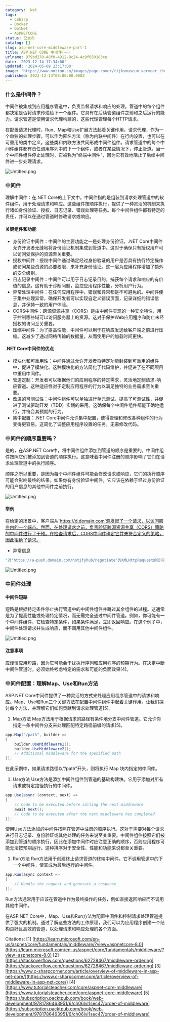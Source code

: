```yaml
---
category: .Net
tags:
  - CSharp
  - Docker
  - DotNet
  - ASPNETCORE
status: 已发布
catalog: []
slug: asp-net-core-middleware-part-1
title: ASP.NET CORE 中间件(一)
urlname: 979bd270-48f0-4912-8c24-4c9f050183ce
date: '2023-12-14 17:34:00'
updated: '2024-05-09 23:17:00'
image: 'https://www.notion.so/images/page-cover/rijksmuseum_vermeer_the_milkmaid.jpg'
published: 2023-12-13T08:00:00.000Z
---
```


### 什么是中间件？


中间件被集成到应用程序管道中，负责监督请求和响应的处理。管道中的每个组件都决定是否将请求传递给下一个组件。它具有在后续管道组件之前和之后运行的能力。请求管道是使用请求代理构建的，这些代理管理每个HTTP请求。


在配置请求代理时，Run、Map和Use扩展方法起着关键作用。请求代理，作为一个单独的处理步骤，可以作为匿名方法（称为内联中间件）在行内设置，也可以在可重用的类中定义。这些类和内联方法共同形成中间件组件。请求管道中的每个中间件组件都有责任调用序列中的下一个组件，或者在某些情况下，停止管道。当一个中间件组件停止处理时，它被称为"终端中间件"，因为它有效地阻止了后续中间件进一步处理请求。


![Untitled.png](https://prod-files-secure.s3.us-west-2.amazonaws.com/5d24fe63-e567-4804-86f9-9fdc62e13082/da807807-d02d-4fa1-86b6-db45e4678714/Untitled.png?X-Amz-Algorithm=AWS4-HMAC-SHA256&X-Amz-Content-Sha256=UNSIGNED-PAYLOAD&X-Amz-Credential=ASIAZI2LB46677QENSTO%2F20250404%2Fus-west-2%2Fs3%2Faws4_request&X-Amz-Date=20250404T053955Z&X-Amz-Expires=3600&X-Amz-Security-Token=IQoJb3JpZ2luX2VjEJb%2F%2F%2F%2F%2F%2F%2F%2F%2F%2FwEaCXVzLXdlc3QtMiJGMEQCIDszud8mxd3EWIrE6xRU0gq4KknSudDMhhdhN9%2BawPlVAiBhxEUuYktM%2Fs283N52fz2SL33ViiYkEJCUORGIC3YcnyqIBAj%2F%2F%2F%2F%2F%2F%2F%2F%2F%2F%2F8BEAAaDDYzNzQyMzE4MzgwNSIMAf8mBjDWZdmWvXF%2BKtwDsDOJzpfqV8LYWFRz30qEulVrUaw8chRoLQHWhHgKfFMRCnPpssVQ64zpTA4DFMK%2FLMX3aXj2xU10Gip4SAtPJPBfAaFfkKs%2BoTBSEJ2%2Bx8FhAJhKyTYBTXAmj3T2HmHQbbwfp8RG4Q5sPpn1C5x9s3Dfx1wINFHrI8k1uJI0o5PRCfRseJmiyuqT%2FI9v%2BehUAteMivPl3mnyjaz72EV3SVkRp3MjhO2IZpn6dQQpWUW4OB6qyp8kxPJvn8xWoiUWN5z0iYjUWmnZG1VnajNXVRSam2p3Go1aRJ1eIocuCDo85LfVI5yWkqKb9gEQC5CruXxvQHv8VyvtC5gxCl8J3B57BlMnHST04cIqAHA6UM8HXuEAOOsnX%2FYsspNpNuLINFDZv8rbmLQqlG716w7mYzXK0e8OojI9Q0SnAlT29ua16iEkNVgL0FCVx9XubJNub5j5CR%2BGF9a%2FJ%2Bj7H5%2F3kdz34YJ6oV9XwO8ceYAIid8OEhOkszBD9ycWOJctq0bOrmNfyiaDbtDm139j25rm%2B6oVY%2Fdo0rKEM7ThkpY%2FGFp37ulpke4%2BLYg8Buvv%2BQR93nbK%2BTHDFvQxw9s2yLuPnDmKSFpq4pAlKNWFAn2gCh6MdWLekZHJqSwfal0wq929vwY6pgEhKE48%2F%2Bfzh56a%2B%2B6y0Hud5a%2FlVx89LXR%2Bod9GgogS0xgDfVCYjjAXflFQtLsVpsZyO5aiY5yhTaVB79tMxRDvK4XkWtVB44KFAkBMEDaQLX4pdc2KqiagnazVsMLIoPAy73Q4d1sURBE8DyS8aUz1A3kuEPH%2B4pj%2BCQn2G%2FeGsbd%2FjmoocvyU6X%2F6%2BEScPxadDTWnJoQJT1RsZUUnStSaBAU9CY1Z&X-Amz-Signature=69e575dc74e8cc37baf0e1321838c73cf29fae70ecfef41b0ccde82604fb7b6c&X-Amz-SignedHeaders=host&x-id=GetObject)


### 中间件


理解中间件：在.NET Core的上下文中，中间件指的是组装到请求处理管道中的软件组件，用于处理请求和响应。这些组件按顺序执行，提供了一种灵活的机制来执行诸如身份验证、授权、日志记录、错误处理等任务。每个中间件组件都有特定的责任，并可以在通过管道时修改请求或响应。


#### 关键组件和功能

- 身份验证中间件：中间件的主要功能之一是处理身份验证。.NET Core中间件允许开发者无缝地将身份验证机制集成到管道中。这对于确保只有授权用户可以访问受保护的资源至关重要。
- 授权中间件：授权中间件通过确定经过身份验证的用户是否具有执行特定操作或访问某些资源的必要权限，来补充身份验证。这一层为应用程序增加了额外的安全级别。
- 日志记录中间件：中间件可以用于日志记录目的，捕获每个请求和响应的有价值的信息。这有助于诊断问题，监控应用程序性能，分析用户行为。
- 异常处理中间件：在任何应用程序中，错误和异常都是不可避免的。中间件便于集中处理异常，确保开发者可以实现自定义错误页面，记录详细的错误信息，并保持一致的用户体验。
- CORS中间件：跨源资源共享（CORS）是由中间件实现的一种安全特性，用于控制哪些域可以访问服务器上的资源。这对于保护Web应用程序和防止未经授权的访问至关重要。
- 压缩中间件：为了提高性能，中间件可以用于在响应发送给客户端之前进行压缩。这减少了通过网络传输的数据量，从而使用户的加载时间更快。

#### .NET Core中间件的优点

- 模块化和可重用性：中间件通过允许开发者将特定功能封装到可重用的组件中，促进了模块化。这种模块化的方法简化了代码维护，并促进了在不同项目中重用中间件。
- 管道定制：开发者可以根据他们的应用程序的特定需求，灵活地定制请求-响应管道。这种适应性对于定制应用程序的行为以满足独特的业务需求至关重要。
- 改进的可测试性：中间件组件可以单独进行单元测试，提高了可测试性，并促进了测试驱动开发（TDD）实践的采用。这确保每个中间件组件都能正确地运行，并符合其预期的行为。
- 集中配置：.NET Core中间件允许集中配置，使得管理和修改各种组件的行为变得更容易。这简化了调整应用程序设置的任务，无需修改代码。

### 中间件的顺序重要吗？


是的，在ASP.NET Core中，将中间件组件添加到管道的顺序是重要的。中间件组件按照它们被添加到管道的顺序执行。这意味着中间件注册的顺序影响了它们在请求处理管道中的执行顺序。


顺序之所以重要，是因为每个中间件组件可能会修改请求或响应，它们的执行顺序可能会影响最终的结果。如果你有身份验证中间件，它应该在依赖于经过身份验证的用户信息的其他中间件之前执行。


![Untitled.png](https://prod-files-secure.s3.us-west-2.amazonaws.com/5d24fe63-e567-4804-86f9-9fdc62e13082/24f795a2-1c5a-4a6b-a0d8-2afb160076f1/Untitled.png?X-Amz-Algorithm=AWS4-HMAC-SHA256&X-Amz-Content-Sha256=UNSIGNED-PAYLOAD&X-Amz-Credential=ASIAZI2LB46677QENSTO%2F20250404%2Fus-west-2%2Fs3%2Faws4_request&X-Amz-Date=20250404T053955Z&X-Amz-Expires=3600&X-Amz-Security-Token=IQoJb3JpZ2luX2VjEJb%2F%2F%2F%2F%2F%2F%2F%2F%2F%2FwEaCXVzLXdlc3QtMiJGMEQCIDszud8mxd3EWIrE6xRU0gq4KknSudDMhhdhN9%2BawPlVAiBhxEUuYktM%2Fs283N52fz2SL33ViiYkEJCUORGIC3YcnyqIBAj%2F%2F%2F%2F%2F%2F%2F%2F%2F%2F%2F8BEAAaDDYzNzQyMzE4MzgwNSIMAf8mBjDWZdmWvXF%2BKtwDsDOJzpfqV8LYWFRz30qEulVrUaw8chRoLQHWhHgKfFMRCnPpssVQ64zpTA4DFMK%2FLMX3aXj2xU10Gip4SAtPJPBfAaFfkKs%2BoTBSEJ2%2Bx8FhAJhKyTYBTXAmj3T2HmHQbbwfp8RG4Q5sPpn1C5x9s3Dfx1wINFHrI8k1uJI0o5PRCfRseJmiyuqT%2FI9v%2BehUAteMivPl3mnyjaz72EV3SVkRp3MjhO2IZpn6dQQpWUW4OB6qyp8kxPJvn8xWoiUWN5z0iYjUWmnZG1VnajNXVRSam2p3Go1aRJ1eIocuCDo85LfVI5yWkqKb9gEQC5CruXxvQHv8VyvtC5gxCl8J3B57BlMnHST04cIqAHA6UM8HXuEAOOsnX%2FYsspNpNuLINFDZv8rbmLQqlG716w7mYzXK0e8OojI9Q0SnAlT29ua16iEkNVgL0FCVx9XubJNub5j5CR%2BGF9a%2FJ%2Bj7H5%2F3kdz34YJ6oV9XwO8ceYAIid8OEhOkszBD9ycWOJctq0bOrmNfyiaDbtDm139j25rm%2B6oVY%2Fdo0rKEM7ThkpY%2FGFp37ulpke4%2BLYg8Buvv%2BQR93nbK%2BTHDFvQxw9s2yLuPnDmKSFpq4pAlKNWFAn2gCh6MdWLekZHJqSwfal0wq929vwY6pgEhKE48%2F%2Bfzh56a%2B%2B6y0Hud5a%2FlVx89LXR%2Bod9GgogS0xgDfVCYjjAXflFQtLsVpsZyO5aiY5yhTaVB79tMxRDvK4XkWtVB44KFAkBMEDaQLX4pdc2KqiagnazVsMLIoPAy73Q4d1sURBE8DyS8aUz1A3kuEPH%2B4pj%2BCQn2G%2FeGsbd%2FjmoocvyU6X%2F6%2BEScPxadDTWnJoQJT1RsZUUnStSaBAU9CY1Z&X-Amz-Signature=7e9040522d8bd2b2b2e51d43dbfe699e2b925abc2811ccbe286cc8683c95dc0b&X-Amz-SignedHeaders=host&x-id=GetObject)


#### 举例


在给定的场景中，客户端从'https://d.domain.com'源发起了一个请求，以访问服务内的一个端点。然而，在处理请求之前，负责验证跨源资源共享（CORS）策略的中间件进行了干预。在检查请求后，CORS中间件确定它并未符合定义的策略，因此拒绝了请求。

- 异常信息

```c#
"对'https://a-push.domain.com/notifyhub/negotiate'的XMLHttpRequest的访问，源自'https://d.domain.com'，已被CORS策略阻止：预检请求的响应未通过访问控制检查：请求的资源上没有'Access-Control-Allow-Origin'头。"[1][2][3]
```


![Untitled.png](https://prod-files-secure.s3.us-west-2.amazonaws.com/5d24fe63-e567-4804-86f9-9fdc62e13082/371d9517-dafe-4432-94b7-2d14d1593167/Untitled.png?X-Amz-Algorithm=AWS4-HMAC-SHA256&X-Amz-Content-Sha256=UNSIGNED-PAYLOAD&X-Amz-Credential=ASIAZI2LB46677QENSTO%2F20250404%2Fus-west-2%2Fs3%2Faws4_request&X-Amz-Date=20250404T053955Z&X-Amz-Expires=3600&X-Amz-Security-Token=IQoJb3JpZ2luX2VjEJb%2F%2F%2F%2F%2F%2F%2F%2F%2F%2FwEaCXVzLXdlc3QtMiJGMEQCIDszud8mxd3EWIrE6xRU0gq4KknSudDMhhdhN9%2BawPlVAiBhxEUuYktM%2Fs283N52fz2SL33ViiYkEJCUORGIC3YcnyqIBAj%2F%2F%2F%2F%2F%2F%2F%2F%2F%2F%2F8BEAAaDDYzNzQyMzE4MzgwNSIMAf8mBjDWZdmWvXF%2BKtwDsDOJzpfqV8LYWFRz30qEulVrUaw8chRoLQHWhHgKfFMRCnPpssVQ64zpTA4DFMK%2FLMX3aXj2xU10Gip4SAtPJPBfAaFfkKs%2BoTBSEJ2%2Bx8FhAJhKyTYBTXAmj3T2HmHQbbwfp8RG4Q5sPpn1C5x9s3Dfx1wINFHrI8k1uJI0o5PRCfRseJmiyuqT%2FI9v%2BehUAteMivPl3mnyjaz72EV3SVkRp3MjhO2IZpn6dQQpWUW4OB6qyp8kxPJvn8xWoiUWN5z0iYjUWmnZG1VnajNXVRSam2p3Go1aRJ1eIocuCDo85LfVI5yWkqKb9gEQC5CruXxvQHv8VyvtC5gxCl8J3B57BlMnHST04cIqAHA6UM8HXuEAOOsnX%2FYsspNpNuLINFDZv8rbmLQqlG716w7mYzXK0e8OojI9Q0SnAlT29ua16iEkNVgL0FCVx9XubJNub5j5CR%2BGF9a%2FJ%2Bj7H5%2F3kdz34YJ6oV9XwO8ceYAIid8OEhOkszBD9ycWOJctq0bOrmNfyiaDbtDm139j25rm%2B6oVY%2Fdo0rKEM7ThkpY%2FGFp37ulpke4%2BLYg8Buvv%2BQR93nbK%2BTHDFvQxw9s2yLuPnDmKSFpq4pAlKNWFAn2gCh6MdWLekZHJqSwfal0wq929vwY6pgEhKE48%2F%2Bfzh56a%2B%2B6y0Hud5a%2FlVx89LXR%2Bod9GgogS0xgDfVCYjjAXflFQtLsVpsZyO5aiY5yhTaVB79tMxRDvK4XkWtVB44KFAkBMEDaQLX4pdc2KqiagnazVsMLIoPAy73Q4d1sURBE8DyS8aUz1A3kuEPH%2B4pj%2BCQn2G%2FeGsbd%2FjmoocvyU6X%2F6%2BEScPxadDTWnJoQJT1RsZUUnStSaBAU9CY1Z&X-Amz-Signature=ac0b727284821aa13d0911a8ab3fd340b69e772ea8ea061041dc15c61607e051&X-Amz-SignedHeaders=host&x-id=GetObject)


### 中间件处理


#### 中间件短路
短路是根据特定条件停止执行管道中的中间件组件并跳过其余组件的过程。这通常是为了提高性能或处理特定情况，而无需完全通过中间件管道。例如，你可能有一个中间件组件，它检查特定条件，如果条件满足，立即返回响应。在这个例子中，中间件处理请求并生成响应，而不调用其他中间件组件。


![Untitled.png](https://prod-files-secure.s3.us-west-2.amazonaws.com/5d24fe63-e567-4804-86f9-9fdc62e13082/e8a1d943-cb51-4723-936e-23c6af2fb0f9/Untitled.png?X-Amz-Algorithm=AWS4-HMAC-SHA256&X-Amz-Content-Sha256=UNSIGNED-PAYLOAD&X-Amz-Credential=ASIAZI2LB46677QENSTO%2F20250404%2Fus-west-2%2Fs3%2Faws4_request&X-Amz-Date=20250404T053955Z&X-Amz-Expires=3600&X-Amz-Security-Token=IQoJb3JpZ2luX2VjEJb%2F%2F%2F%2F%2F%2F%2F%2F%2F%2FwEaCXVzLXdlc3QtMiJGMEQCIDszud8mxd3EWIrE6xRU0gq4KknSudDMhhdhN9%2BawPlVAiBhxEUuYktM%2Fs283N52fz2SL33ViiYkEJCUORGIC3YcnyqIBAj%2F%2F%2F%2F%2F%2F%2F%2F%2F%2F%2F8BEAAaDDYzNzQyMzE4MzgwNSIMAf8mBjDWZdmWvXF%2BKtwDsDOJzpfqV8LYWFRz30qEulVrUaw8chRoLQHWhHgKfFMRCnPpssVQ64zpTA4DFMK%2FLMX3aXj2xU10Gip4SAtPJPBfAaFfkKs%2BoTBSEJ2%2Bx8FhAJhKyTYBTXAmj3T2HmHQbbwfp8RG4Q5sPpn1C5x9s3Dfx1wINFHrI8k1uJI0o5PRCfRseJmiyuqT%2FI9v%2BehUAteMivPl3mnyjaz72EV3SVkRp3MjhO2IZpn6dQQpWUW4OB6qyp8kxPJvn8xWoiUWN5z0iYjUWmnZG1VnajNXVRSam2p3Go1aRJ1eIocuCDo85LfVI5yWkqKb9gEQC5CruXxvQHv8VyvtC5gxCl8J3B57BlMnHST04cIqAHA6UM8HXuEAOOsnX%2FYsspNpNuLINFDZv8rbmLQqlG716w7mYzXK0e8OojI9Q0SnAlT29ua16iEkNVgL0FCVx9XubJNub5j5CR%2BGF9a%2FJ%2Bj7H5%2F3kdz34YJ6oV9XwO8ceYAIid8OEhOkszBD9ycWOJctq0bOrmNfyiaDbtDm139j25rm%2B6oVY%2Fdo0rKEM7ThkpY%2FGFp37ulpke4%2BLYg8Buvv%2BQR93nbK%2BTHDFvQxw9s2yLuPnDmKSFpq4pAlKNWFAn2gCh6MdWLekZHJqSwfal0wq929vwY6pgEhKE48%2F%2Bfzh56a%2B%2B6y0Hud5a%2FlVx89LXR%2Bod9GgogS0xgDfVCYjjAXflFQtLsVpsZyO5aiY5yhTaVB79tMxRDvK4XkWtVB44KFAkBMEDaQLX4pdc2KqiagnazVsMLIoPAy73Q4d1sURBE8DyS8aUz1A3kuEPH%2B4pj%2BCQn2G%2FeGsbd%2FjmoocvyU6X%2F6%2BEScPxadDTWnJoQJT1RsZUUnStSaBAU9CY1Z&X-Amz-Signature=9ce2d10cf7ec208af62098a9b83adbf2fd190e326b9b302120b45ed3f430ac95&X-Amz-SignedHeaders=host&x-id=GetObject)


#### 注意事项


应谨慎应用短路，因为它可能会干扰执行序列和应用程序的预期行为。在决定中断中间件管道时，必须始终考虑特定的需求和可能的负面效果[4]。


### 中间件配置：理解Map、Use和Run方法


ASP.NET Core中间件提供了一种灵活的方式来处理应用程序管道中的请求和响应。Map、Use和Run三个关键方法在配置中间件组件中起着关键作用。让我们探讨每个方法，并理解它们如何贡献到请求处理管道[5]。

1. Map方法
Map方法用于根据请求的路径有条件地分支中间件管道。它允许你指定一条中间件分支来处理匹配特定路径前缀的请求[5]。

```c#
app.Map("/path", builder =>
{
    builder.UseMiddleware1();
    builder.UseMiddleware2();
    // Additional middleware for the specified path
});
```


在此示例中，如果请求路径以“/path”开头，则将执行 Map 块内指定的中间件。

1. Use方法
Use方法是添加中间件组件到管道的基础构建块。它用于添加对所有请求或特定路径执行的中间件。

```c#
app.Use(async (context, next) =>
{
    // Code to be executed before calling the next middleware
    await next();
    // Code to be executed after the next middleware has completed
});
```


使用Use方法添加的中间件按照在管道中注册的顺序执行。这对于需要对每个请求进行日志记录、身份验证或其他处理的任务来说至关重要。中间件组件按照它们被添加到管道的顺序执行，因此在添加中间件时应注意正确的顺序，否则应用程序可能无法按预期运行。这种排序对于安全性、性能和功能来说都至关重要。

1. Run方法
Run方法用于创建终止请求管道的终端中间件。它不调用管道中的下一个中间件，使其成为最后运行的中间件。

```c#
app.Run(async context =>
{
    // Handle the request and generate a response
});
```


Run方法通常用于应该在管道中作为最终操作的任务，例如直接返回响应而不调用其他中间件。


在ASP.NET Core中，Map、Use和Run方法为配置中间件和控制请求处理管道提供了强大的机制。通过了解这些方法的工作原理，我们可以为应用程序创建一个结构良好且高效的管道，以处理请求和响应处理的各个方面。


Citations:
[1] [https://learn.microsoft.com/en-us/aspnet/core/fundamentals/middleware/?view=aspnetcore-8.0](https://learn.microsoft.com/en-us/aspnet/core/fundamentals/middleware/?view=aspnetcore-8.0)
[2] [https://stackoverflow.com/questions/62728467/middleware-ordering](https://stackoverflow.com/questions/62728467/middleware-ordering)
[3] [https://www.c-sharpcorner.com/article/overview-of-middleware-in-asp-net-core/](https://www.c-sharpcorner.com/article/overview-of-middleware-in-asp-net-core/)
[4] [https://www.tutorialsteacher.com/core/aspnet-core-middleware](https://www.tutorialsteacher.com/core/aspnet-core-middleware)
[5] [https://subscription.packtpub.com/book/web-development/9781786463951/6/ch06lvl1sec47/order-of-middleware](https://subscription.packtpub.com/book/web-development/9781786463951/6/ch06lvl1sec47/order-of-middleware)

